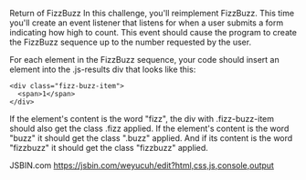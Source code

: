 Return of FizzBuzz
In this challenge, you'll reimplement FizzBuzz. This time you'll create an event listener that listens for when a user submits a form indicating how high to count. This event should cause the program to create the FizzBuzz sequence up to the number requested by the user.

For each element in the FizzBuzz sequence, your code should insert an element into the .js-results div that looks like this:

    <div class="fizz-buzz-item">
      <span>1</span>
    </div>

If the element's content is the word "fizz", the div with .fizz-buzz-item should also get the class .fizz applied. If the element's content is the word "buzz" it should get the class ".buzz" applied. And if its content is the word "fizzbuzz" it should get the class "fizzbuzz" applied.


JSBIN.com
https://jsbin.com/weyucuh/edit?html,css,js,console,output
